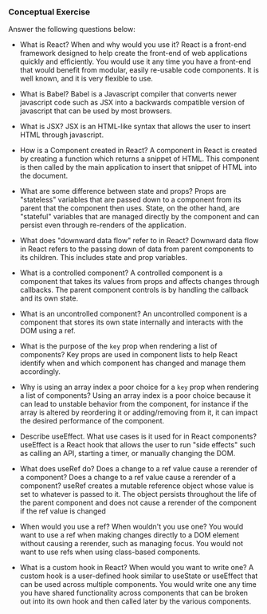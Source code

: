 ### Conceptual Exercise

Answer the following questions below:

- What is React? When and why would you use it?
  React is a front-end framework designed to help create the front-end of web applications quickly and efficiently. You would use it any time you have a front-end that would benefit from modular, easily re-usable code components. It is well known, and it is very flexible to use.

- What is Babel?
  Babel is a Javascript compiler that converts newer javascript code such as JSX into a backwards compatible version of javascript that can be used by most browsers.

- What is JSX?
  JSX is an HTML-like syntax that allows the user to insert HTML through javascript.

- How is a Component created in React?
  A component in React is created by creating a function which returns a snippet of HTML. This component is then called by the main application to insert that snippet of HTML into the document.

- What are some difference between state and props?
  Props are "stateless" variables that are passed down to a component from its parent that the component then uses. State, on the other hand, are "stateful" variables that are managed directly by the component and can persist even through re-renders of the application.

- What does "downward data flow" refer to in React?
  Downward data flow in React refers to the passing down of data from parent components to its children. This includes state and prop variables.

- What is a controlled component?
  A controlled component is a component that takes its values from props and affects changes through callbacks. The parent component controls is by handling the callback and its own state.

- What is an uncontrolled component?
  An uncontrolled component is a component that stores its own state internally and interacts with the DOM using a ref.

- What is the purpose of the `key` prop when rendering a list of components?
  Key props are used in component lists to help React identify when and which component has changed and manage them accordingly.

- Why is using an array index a poor choice for a `key` prop when rendering a list of components?
  Using an array index is a poor choice because it can lead to unstable behavior from the component, for instance if the array is altered by reordering it or adding/removing from it, it can impact the desired performance of the component.

- Describe useEffect. What use cases is it used for in React components?
  useEffect is a React hook that allows the user to run "side effects" such as calling an API, starting a timer, or manually changing the DOM.

- What does useRef do? Does a change to a ref value cause a rerender of a component?
  Does a change to a ref value cause a rerender of a component? useRef creates a mutable reference object whose value is set to whatever is passed to it. The object persists throughout the life of the parent component and does not cause a rerender of the component if the ref value is changed

- When would you use a ref? When wouldn't you use one?
  You would want to use a ref when making changes directly to a DOM element without causing a rerender, such as managing focus. You would not want to use refs when using class-based components.

- What is a custom hook in React? When would you want to write one?
  A custom hook is a user-defined hook similar to useState or useEffect that can be used across multiple components. You would write one any time you have shared functionality across components that can be broken out into its own hook and then called later by the various components.
